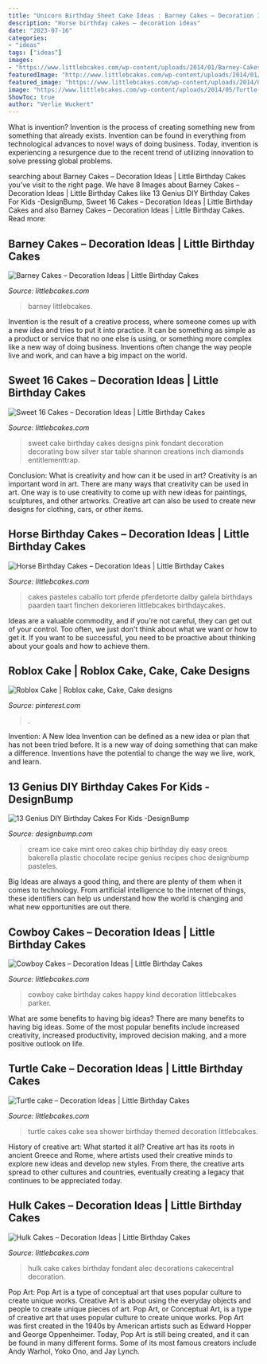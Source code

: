 ```yaml
---
title: "Unicorn Birthday Sheet Cake Ideas : Barney Cakes – Decoration Ideas"
description: "Horse birthday cakes – decoration ideas"
date: "2023-07-16"
categories:
- "ideas"
tags: ["ideas"]
images:
- "https://www.littlebcakes.com/wp-content/uploads/2014/01/Barney-Cakes.jpg"
featuredImage: "http://www.littlebcakes.com/wp-content/uploads/2014/01/Hulk-Cakes-Images.jpg"
featured_image: "https://www.littlebcakes.com/wp-content/uploads/2014/05/Turtle-Cakes.jpg"
image: "https://www.littlebcakes.com/wp-content/uploads/2014/05/Turtle-Cakes.jpg"
ShowToc: true
author: "Verlie Wuckert"
---
```



What is invention?
Invention is the process of creating something new from something that already exists. Invention can be found in everything from technological advances to novel ways of doing business. Today, invention is experiencing a resurgence due to the recent trend of utilizing innovation to solve pressing global problems.

	

		
searching about Barney Cakes – Decoration Ideas | Little Birthday Cakes you've visit to the right page. We have 8 Images about Barney Cakes – Decoration Ideas | Little Birthday Cakes like 13 Genius DIY Birthday Cakes For Kids -DesignBump, Sweet 16 Cakes – Decoration Ideas | Little Birthday Cakes and also Barney Cakes – Decoration Ideas | Little Birthday Cakes. Read more:
		
    
## Barney Cakes – Decoration Ideas | Little Birthday Cakes

<img loading=lazy src="https://www.littlebcakes.com/wp-content/uploads/2014/01/Barney-Cakes.jpg" onerror="this.onerror=null;this.src='https://tse2.mm.bing.net/th?id=OIP.-Fa8BpsW6o4ybrfOR8JwiAHaJ3&amp;pid=15.1';" alt="Barney Cakes – Decoration Ideas | Little Birthday Cakes">

_Source: littlebcakes.com_

>barney littlebcakes. 

	

Invention is the result of a creative process, where someone comes up with a new idea and tries to put it into practice. It can be something as simple as a product or service that no one else is using, or something more complex like a new way of doing business. Inventions often change the way people live and work, and can have a big impact on the world.

    
## Sweet 16 Cakes – Decoration Ideas | Little Birthday Cakes

<img loading=lazy src="http://www.littlebcakes.com/wp-content/uploads/2014/02/Sweet-16-Cake-Designs.jpg" onerror="this.onerror=null;this.src='https://tse1.mm.bing.net/th?id=OIP.q4EwKaDHYu_Ow7TWRIpPMgHaLI&amp;pid=15.1';" alt="Sweet 16 Cakes – Decoration Ideas | Little Birthday Cakes">

_Source: littlebcakes.com_

>sweet cake birthday cakes designs pink fondant decoration decorating bow silver star table shannon creations inch diamonds entitlementtrap. 

	

Conclusion: What is creativity and how can it be used in art?
Creativity is an important word in art. There are many ways that creativity can be used in art. One way is to use creativity to come up with new ideas for paintings, sculptures, and other artworks. Creative art can also be used to create new designs for clothing, cars, or other items.

    
## Horse Birthday Cakes – Decoration Ideas | Little Birthday Cakes

<img loading=lazy src="https://www.littlebcakes.com/wp-content/uploads/2014/01/Horse-Birthday-Cakes.jpg" onerror="this.onerror=null;this.src='https://tse4.mm.bing.net/th?id=OIP.VEX4sbyCVWXT0n1UoDJrXAHaHe&amp;pid=15.1';" alt="Horse Birthday Cakes – Decoration Ideas | Little Birthday Cakes">

_Source: littlebcakes.com_

>cakes pasteles caballo tort pferde pferdetorte dalby galela birthdays paarden taart finchen dekorieren littlebcakes birthdaycakes. 

	

Ideas are a valuable commodity, and if you're not careful, they can get out of your control. Too often, we just don't think about what we want or how to get it. If you want to be successful, you need to be proactive about thinking about your goals and how to achieve them.

    
## Roblox Cake | Roblox Cake, Cake, Cake Designs

<img loading=lazy src="https://i.pinimg.com/736x/fd/02/84/fd0284ba99fb896d8d9d39faaace5976.jpg" onerror="this.onerror=null;this.src='https://tse3.mm.bing.net/th?id=OIP.XNA5fkrvUTVySlFg-uqJ9QHaMx&amp;pid=15.1';" alt="Roblox Cake | Roblox cake, Cake, Cake designs">

_Source: pinterest.com_

>. 

	

Invention: A New Idea
Invention can be defined as a new idea or plan that has not been tried before. It is a new way of doing something that can make a difference. Inventions have the potential to change the way we live, work, and learn.

    
## 13 Genius DIY Birthday Cakes For Kids -DesignBump

<img loading=lazy src="https://cdn.designbump.com/wp-content/uploads/2015/10/enhanced-339-1443029743-3.jpg" onerror="this.onerror=null;this.src='https://tse1.mm.bing.net/th?id=OIP.1mYawzJjrSsLkFL9vJWLIQHaJ4&amp;pid=15.1';" alt="13 Genius DIY Birthday Cakes For Kids -DesignBump">

_Source: designbump.com_

>cream ice cake mint oreo cakes chip birthday diy easy oreos bakerella plastic chocolate recipe genius recipes choc designbump pasteles. 

	

Big Ideas are always a good thing, and there are plenty of them when it comes to technology. From artificial intelligence to the internet of things, these identifiers can help us understand how the world is changing and what new opportunities are out there.

    
## Cowboy Cakes – Decoration Ideas | Little Birthday Cakes

<img loading=lazy src="https://www.littlebcakes.com/wp-content/uploads/2014/02/Cowboy-Cake.jpg" onerror="this.onerror=null;this.src='https://tse3.mm.bing.net/th?id=OIP.xTADRv11sYCvkGf27jbytAHaJ4&amp;pid=15.1';" alt="Cowboy Cakes – Decoration Ideas | Little Birthday Cakes">

_Source: littlebcakes.com_

>cowboy cake birthday cakes happy kind decoration littlebcakes parker. 

	

What are some benefits to having big ideas?
There are many benefits to having big ideas. Some of the most popular benefits include increased creativity, increased productivity, improved decision making, and a more positive outlook on life.

    
## Turtle Cake – Decoration Ideas | Little Birthday Cakes

<img loading=lazy src="https://www.littlebcakes.com/wp-content/uploads/2014/05/Turtle-Cakes.jpg" onerror="this.onerror=null;this.src='https://tse2.mm.bing.net/th?id=OIP.JSQaQwGaOgrYbZD-dXKKcgHaJ4&amp;pid=15.1';" alt="Turtle cake – Decoration Ideas | Little Birthday Cakes">

_Source: littlebcakes.com_

>turtle cakes cake sea shower birthday themed decoration littlebcakes. 

	

History of creative art: What started it all?
Creative art has its roots in ancient Greece and Rome, where artists used their creative minds to explore new ideas and develop new styles. From there, the creative arts spread to other cultures and countries, eventually creating a legacy that continues to be appreciated today.

    
## Hulk Cakes – Decoration Ideas | Little Birthday Cakes

<img loading=lazy src="http://www.littlebcakes.com/wp-content/uploads/2014/01/Hulk-Cakes-Images.jpg" onerror="this.onerror=null;this.src='https://tse2.mm.bing.net/th?id=OIP.3gz4VSB62_nW-DR3VVBRRwHaJ4&amp;pid=15.1';" alt="Hulk Cakes – Decoration Ideas | Little Birthday Cakes">

_Source: littlebcakes.com_

>hulk cake cakes birthday fondant alec decorations cakecentral decoration. 

	

Pop Art: Pop Art is a type of conceptual art that uses popular culture to create unique works.
Creative Art is about using the everyday objects and people to create unique pieces of art. Pop Art, or Conceptual Art, is a type of creative art that uses popular culture to create unique works. Pop Art was first created in the 1940s by American artists such as Edward Hopper and George Oppenheimer. Today, Pop Art is still being created, and it can be found in many different forms. Some of its most famous creators include Andy Warhol, Yoko Ono, and Jay Lynch.

